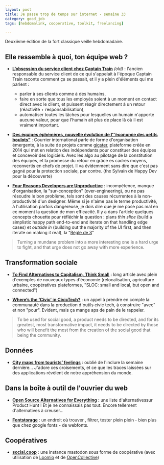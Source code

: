 ```yaml
---
layout: post
title: Je passe trop de temps sur internet - semaine 33
category: good_job
tags: [hebdomalink, cooperative, toolkit, freelancing]

---
```


Deuxième édition de la fort classique veille hebdomadaire.

<!--more-->

## Elle ressemble à quoi, ton équipe web ?

- **[L’obsession du service client chez Captain Train](https://medium.com/@djo/obsession-service-client-captain-train-cb0b91467fd9)** *(old)* : l'ancien responsable du service client de ce qui s'appelait à l'époque Captain Train raconte comment ça se passait, et il y a plein d'éléments qui me parlent :
  - parler à ses clients comme à des humains,
  - faire en sorte que tous les employés soient à un moment en contact direct avec le client, et puissent réagir directement à un retour (réactivité + responsabilisation),
  - automatiser toutes les tâches pour lesquelles un humain n'apporte aucune valeur, pour que l'humain ait plus de place là où il est vraiment important.

- **[Des équipes éphémères, nouvelle évolution de l’“économie des petits boulots”](http://www.courrierinternational.com/article/travail-des-equipes-ephemeres-nouvelle-evolution-de-leconomie-des-petits-boulots)** : Courrier international parle de forme d'organisation émergente, à la suite de projets comme  [gigster](https://gigster.com/), plateforme créée en 2014 qui met en relation des indépendants pour constituer des équipes et concevoir des logiciels. Avec les algo au pilotage de la constitution des équipes, et la promesse du retour en grâce es cadres moyens, reconvertis en chefs de projet. Il va évidemment sans dire que c'est pas gagné pour la protection sociale, par contre. (thx Sylvain de Happy Dev pour la découverte)

- **[Four Reasons Developers are Unproductive](http://naildrivin5.com/blog/2017/07/17/four-reasons-why-developers-are-unproductive.html)** : incompétence, manque d'organisation, la "sur-conception" (over-engineering), ou ne pas résoudre le bon problème, tels sont des causes récurrentes à la non-productivité d'un designer. Même si je n'aime pas le terme productivité, à l'utilisation parfois dangereuse, je dois dire que je me pose pas mal en ce moment la question de mon efficacité. Il y a dans l'article quelques concepts chouette pour réfléchir la question : plans *thin slice* (build a simplistic happy path end-to-end and iterate on that handling edge cases) et *outside in* (building out the majority of the UI first, and then iterate on making it real), la "[Règle de 3](http://pragmati.st/2013/07/19/build-it-twice/)"

> Turning a mundane problem into a more interesting one is a hard urge to fight, and that urge does not go away with more experience.

## Transformation sociale

- **[To Find Alternatives to Capitalism, Think Small](https://www.thenation.com/article/to-find-alternatives-to-capitalism-think-small/)** : long article avec plein d'exemples de nouveaux types d'économie (relocalisation, agriculture urbaine, coopératives plateformes, "SLOC: small and local, but open and connected")

- **[Where’s the ‘Civic’ in CivicTech?](https://medium.com/@pollicy/dear-civic-technologists-lets-build-with-not-for-bbead12361ad)** : un appel à prendre en compte la communauté dans la production d'outils civic tech, à construire "avec" et non "pour". Evident, mais ça mange aps de pain de le rappeler.

> To be used for social good, a product needs to be directed, and for its greatest, most transformative impact, it needs to be directed by those who will benefit the most from the creation of the social good that being the community.

## Données

- **[City maps from tourists’ feelings](http://barregi.com/airbnbmaps)** : oublié de l'inclure la semaine dernière... J'adore ces croisements, et ce que les traces laissées sur des applications révèlent de notre appréhension du monde.

## Dans la boîte à outil de l'ouvrier du web

- **[Open Source Alternatives for Everything](https://www.producthunt.com/@erwblo/collections/open-source-alternatives-for-everything)** : une liste d'alternativessur Product Hunt ! Et je ne connaissais pas tout. Encore tellement d'alternatives à creuser...

- **[Fontstorage](https://fontstorage.com)** : un endroit où trouver , filtrer, tester plein plein - bien plus que chez google fonts - de webfonts.


## Coopératives

- **[social.coop](https://social.coop/about)** : une instance mastodon sous forme de coopérative (avec utilisation de [Loomio](https://www.loomio.org/g/ibncxoDR) et de [OpenCollective](https://opencollective.com/socialcoop))
